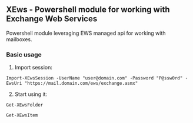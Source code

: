 ## XEws - Powershell module for working with Exchange Web Services

Powershell module leveraging EWS managed api for working with mailboxes.

### Basic usage

1. Import session:

```
Import-XEwsSession -UserName "user@domain.com" -Password "P@ssw0rd" -EwsUri "https://mail.domain.com/ews/exchange.asmx"
```

2. Start using it:

```
Get-XEwsFolder
```

```
Get-XEwsItem
```